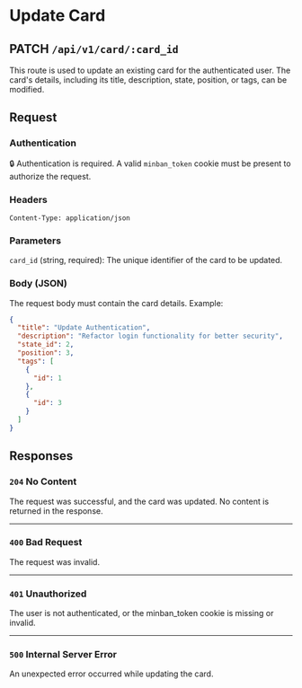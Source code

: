 # Update Card

<h2><span class="color-patch">PATCH</spam> <code>/api/v1/card/:card_id</code></h2>

This route is used to update an existing card for the authenticated user. The card's details, including its title, description, state, position, or tags, can be modified.

## Request

### Authentication
🔒 Authentication is required. A valid `minban_token` cookie must be present to authorize the request.

### Headers
```plaintext
Content-Type: application/json
```

### Parameters
`card_id` (string, required): The unique identifier of the card to be updated.

### Body (JSON)
The request body must contain the card details. Example:

```json
{
  "title": "Update Authentication",
  "description": "Refactor login functionality for better security",
  "state_id": 2,
  "position": 3,
  "tags": [
    {
      "id": 1
    },
    {
      "id": 3
    }
  ]
}
```

## Responses

### `204` No Content
The request was successful, and the card was updated. No content is returned in the response.

---

### `400` Bad Request
The request was invalid.

---

### `401` Unauthorized
The user is not authenticated, or the minban_token cookie is missing or invalid.

---
### `500` Internal Server Error
An unexpected error occurred while updating the card.